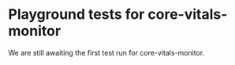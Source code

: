# Playground tests for core-vitals-monitor
We are still awaiting the first test run for core-vitals-monitor.
